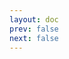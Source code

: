 ```yaml
---
layout: doc
prev: false
next: false
---
```


<CustomItemBox :item="{
  name: '《矿脉的奥秘》',
  icon: '/wiki/item/book_b_01.png',
  type: '书籍',
  description: '',
  params: {
    stack: 1,
    durability: -1 
  },
  obtain: {
    found: [],
    npc: [],
    shop: [],
    gardening: []
  }
}" />
